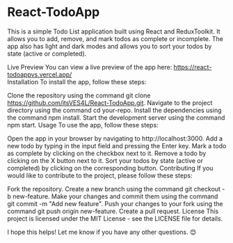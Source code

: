 ﻿# React-TodoApp

This is a simple Todo List application built using React and ReduxToolkit. It allows you to add, remove, and mark todos as complete or incomplete. The app also has light and dark modes and allows you to sort your todos by state (active or completed).

Live Preview
You can view a live preview of the app here:
https://react-todoappvs.vercel.app/
<br/>
Installation
To install the app, follow these steps:

Clone the repository using the command git clone https://github.com/itsVES4L/React-TodoApp.git.
Navigate to the project directory using the command cd your-repo.
Install the dependencies using the command npm install.
Start the development server using the command npm start.
Usage
To use the app, follow these steps:

Open the app in your browser by navigating to http://localhost:3000.
Add a new todo by typing in the input field and pressing the Enter key.
Mark a todo as complete by clicking on the checkbox next to it.
Remove a todo by clicking on the X button next to it.
Sort your todos by state (active or completed) by clicking on the corresponding button.
Contributing
If you would like to contribute to the project, please follow these steps:

Fork the repository.
Create a new branch using the command git checkout -b new-feature.
Make your changes and commit them using the command git commit -m "Add new feature".
Push your changes to your fork using the command git push origin new-feature.
Create a pull request.
License
This project is licensed under the MIT License - see the LICENSE file for details.

I hope this helps! Let me know if you have any other questions. 😊